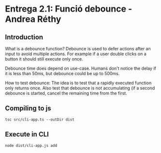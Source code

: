# Entrega 2.1: Funció debounce - Andrea Réthy

## Introduction

What is a debounce function? Debounce is used to defer actions after an input to avoid multiple actions. For example if a user double clicks on a button it should still execute only once.

Debounce time does depend on use-case. Humans don't notice the delay if it is less than 50ms, but debounce could be up to 500ms.

How to test debounce: The idea is to test that a rapidly executed function only returns once. Also test that debounce is not accumulating (if a second debounce is started, cancel the remaining time from the first.

## Compiling to js

```
tsc src/cli-app.ts --outDir dist
```

## Execute in CLI

```
node dist/cli-app.js add

```
